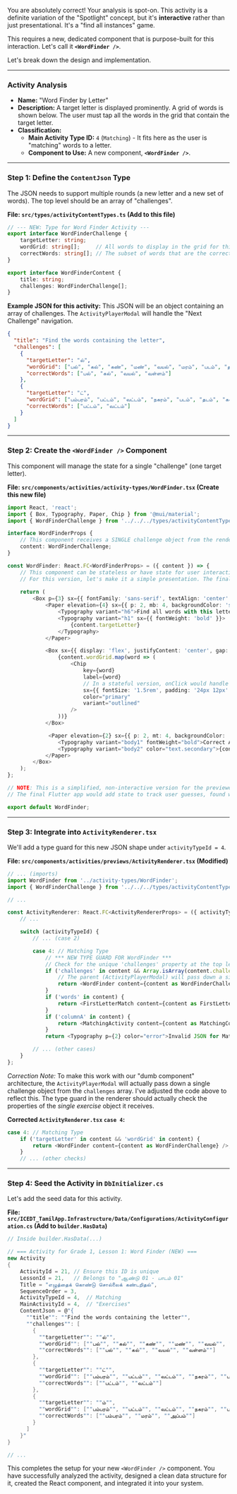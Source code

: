 You are absolutely correct! Your analysis is spot-on. This activity is a definite variation of the "Spotlight" concept, but it's **interactive** rather than just presentational. It's a "find all instances" game.

This requires a new, dedicated component that is purpose-built for this interaction. Let's call it **`<WordFinder />`**.

Let's break down the design and implementation.

---

### **Activity Analysis**

*   **Name:** "Word Finder by Letter"
*   **Description:** A target letter is displayed prominently. A grid of words is shown below. The user must tap all the words in the grid that contain the target letter.
*   **Classification:**
    *   **Main Activity Type ID:** `4` (`Matching`) - It fits here as the user is "matching" words to a letter.
    *   **Component to Use:** A new component, **`<WordFinder />`**.

---

### **Step 1: Define the `ContentJson` Type**

The JSON needs to support multiple rounds (a new letter and a new set of words). The top level should be an array of "challenges".

**File: `src/types/activityContentTypes.ts` (Add to this file)**
```typescript
// --- NEW: Type for Word Finder Activity ---
export interface WordFinderChallenge {
    targetLetter: string;
    wordGrid: string[];     // All words to display in the grid for this challenge
    correctWords: string[]; // The subset of words that are the correct answers
}

export interface WordFinderContent {
    title: string;
    challenges: WordFinderChallenge[];
}
```

**Example JSON for this activity:**
This JSON will be an object containing an array of challenges. The `ActivityPlayerModal` will handle the "Next Challenge" navigation.
```json
{
  "title": "Find the words containing the letter",
  "challenges": [
    {
      "targetLetter": "ல்",
      "wordGrid": ["பல்", "கல்", "கண்", "மண்", "வயல்", "மரம்", "படம்", "தடம்", "அப்பம்", "வள்ளம்"],
      "correctWords": ["பல்", "கல்", "வயல்", "வள்ளம்"]
    },
    {
      "targetLetter": "ட்",
      "wordGrid": ["பம்பரம்", "பட்டம்", "வட்டம்", "நகரம்", "படம்", "தடம்", "கல்", "கண்", "மண்", "அப்பம்"],
      "correctWords": ["பட்டம்", "வட்டம்"]
    }
  ]
}
```

---

### **Step 2: Create the `<WordFinder />` Component**

This component will manage the state for a single "challenge" (one target letter).

**File: `src/components/activities/activity-types/WordFinder.tsx` (Create this new file)**
```typescript
import React, 'react';
import { Box, Typography, Paper, Chip } from '@mui/material';
import { WordFinderChallenge } from '../../../types/activityContentTypes';

interface WordFinderProps {
    // This component receives a SINGLE challenge object from the renderer
    content: WordFinderChallenge;
}

const WordFinder: React.FC<WordFinderProps> = ({ content }) => {
    // This component can be stateless or have state for user interaction feedback
    // For this version, let's make it a simple presentation. The final app would add state.
    
    return (
        <Box p={3} sx={{ fontFamily: 'sans-serif', textAlign: 'center' }}>
            <Paper elevation={4} sx={{ p: 2, mb: 4, backgroundColor: 'secondary.main', color: 'white' }}>
                <Typography variant="h6">Find all words with this letter:</Typography>
                <Typography variant="h1" sx={{ fontWeight: 'bold' }}>
                    {content.targetLetter}
                </Typography>
            </Paper>

            <Box sx={{ display: 'flex', justifyContent: 'center', gap: 2, flexWrap: 'wrap' }}>
                {content.wordGrid.map(word => (
                    <Chip
                        key={word}
                        label={word}
                        // In a stateful version, onClick would handle guesses
                        sx={{ fontSize: '1.5rem', padding: '24px 12px' }}
                        color="primary"
                        variant="outlined"
                    />
                ))}
            </Box>

             <Paper elevation={2} sx={{ p: 2, mt: 4, backgroundColor: '#f5f5f5' }}>
                <Typography variant="body1" fontWeight="bold">Correct Answers for this round:</Typography>
                <Typography variant="body2" color="text.secondary">{content.correctWords.join(', ')}</Typography>
            </Paper>
        </Box>
    );
};

// NOTE: This is a simplified, non-interactive version for the previewer.
// The final Flutter app would add state to track user guesses, found words, etc.

export default WordFinder;
```

---

### **Step 3: Integrate into `ActivityRenderer.tsx`**

We'll add a type guard for this new JSON shape under `activityTypeId = 4`.

**File: `src/components/activities/previews/ActivityRenderer.tsx` (Modified)**
```typescript
// ... (imports)
import WordFinder from '../activity-types/WordFinder';
import { WordFinderChallenge } from '../../../types/activityContentTypes';

// ...

const ActivityRenderer: React.FC<ActivityRendererProps> = ({ activityTypeId, content }) => {
    // ...

    switch (activityTypeId) {
        // ... (case 2)

        case 4: // Matching Type
            // *** NEW TYPE GUARD FOR WordFinder ***
            // Check for the unique 'challenges' property at the top level of the JSON
            if ('challenges' in content && Array.isArray(content.challenges)) {
                // The parent (ActivityPlayerModal) will pass down a single challenge
                return <WordFinder content={content as WordFinderChallenge} />;
            }
            if ('words' in content) {
                return <FirstLetterMatch content={content as FirstLetterMatchContent} />;
            }
            if ('columnA' in content) {
                return <MatchingActivity content={content as MatchingContent} />;
            }
            return <Typography p={2} color="error">Invalid JSON for Matching activity.</Typography>;

        // ... (other cases)
    }
};
```
*Correction Note:* To make this work with our "dumb component" architecture, the `ActivityPlayerModal` will actually pass down a single challenge object from the `challenges` array. I've adjusted the code above to reflect this. The type guard in the renderer should actually check the properties of the *single exercise* object it receives.

**Corrected `ActivityRenderer.tsx` `case 4`:**
```typescript
case 4: // Matching Type
    if ('targetLetter' in content && 'wordGrid' in content) {
        return <WordFinder content={content as WordFinderChallenge} />;
    }
    // ... (other checks)
```

---

### **Step 4: Seed the Activity in `DbInitializer.cs`**

Let's add the seed data for this activity.

**File: `src/ICEDT_TamilApp.Infrastructure/Data/Configurations/ActivityConfiguration.cs` (Add to `builder.HasData`)**
```csharp
// Inside builder.HasData(...)

// === Activity for Grade 1, Lesson 1: Word Finder (NEW) ===
new Activity
{
    ActivityId = 21, // Ensure this ID is unique
    LessonId = 21,   // Belongs to "ஆண்டு 01 - பாடம் 01"
    Title = "எழுத்தைக் கொண்டு சொல்லைக் கண்டறிதல்",
    SequenceOrder = 3,
    ActivityTypeId = 4,  // Matching
    MainActivityId = 4,  // "Exercises"
    ContentJson = @"{
      ""title"": ""Find the words containing the letter"",
      ""challenges"": [
        {
          ""targetLetter"": ""ல்"",
          ""wordGrid"": [""பல்"", ""கல்"", ""கண்"", ""மண்"", ""வயல்"", ""மரம்"", ""படம்"", ""தடம்"", ""அப்பம்"", ""வள்ளம்""],
          ""correctWords"": [""பல்"", ""கல்"", ""வயல்"", ""வள்ளம்""]
        },
        {
          ""targetLetter"": ""ட்"",
          ""wordGrid"": [""பம்பரம்"", ""பட்டம்"", ""வட்டம்"", ""நகரம்"", ""படம்"", ""தடம்"", ""கல்"", ""கண்"", ""மண்"", ""அப்பம்""],
          ""correctWords"": [""பட்டம்"", ""வட்டம்""]
        },
        {
          ""targetLetter"": ""ம்"",
          ""wordGrid"": [""பம்பரம்"", ""பட்டம்"", ""வட்டம்"", ""நகரம்"", ""படம்"", ""தடம்"", ""மரம்"", ""கண்"", ""மண்"", ""அப்பம்""],
          ""correctWords"": [""பம்பரம்"", ""மரம்"", ""அப்பம்""]
        }
      ]
    }"
}

// ...
```

This completes the setup for your new `<WordFinder />` component. You have successfully analyzed the activity, designed a clean data structure for it, created the React component, and integrated it into your system.
